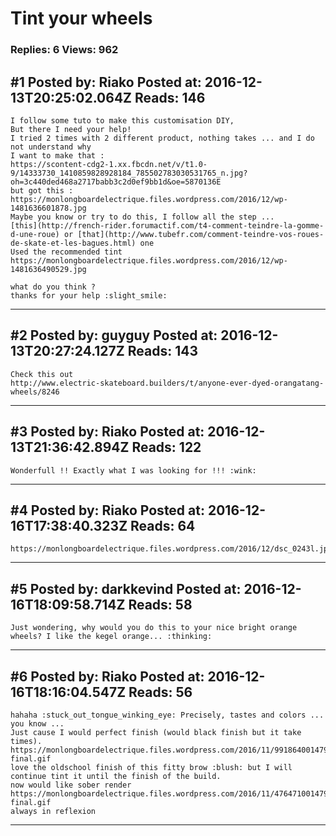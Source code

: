 # Tint your wheels

### Replies: 6 Views: 962

## \#1 Posted by: Riako Posted at: 2016-12-13T20:25:02.064Z Reads: 146

```
I follow some tuto to make this customisation DIY, 
But there I need your help!
I tried 2 times with 2 different product, nothing takes ... and I do not understand why
I want to make that : 
https://scontent-cdg2-1.xx.fbcdn.net/v/t1.0-9/14333730_1410859828928184_785502783030531765_n.jpg?oh=3c440ded468a2717babb3c2d0ef9bb1d&oe=5870136E
but got this : 
https://monlongboardelectrique.files.wordpress.com/2016/12/wp-1481636601878.jpg
Maybe you know or try to do this, I follow all the step ...
[this](http://french-rider.forumactif.com/t4-comment-teindre-la-gomme-d-une-roue) or [that](http://www.tubefr.com/comment-teindre-vos-roues-de-skate-et-les-bagues.html) one 
Used the recommended tint 
https://monlongboardelectrique.files.wordpress.com/2016/12/wp-1481636490529.jpg

what do you think ?
thanks for your help :slight_smile:
```

---
## \#2 Posted by: guyguy Posted at: 2016-12-13T20:27:24.127Z Reads: 143

```
Check this out
http://www.electric-skateboard.builders/t/anyone-ever-dyed-orangatang-wheels/8246
```

---
## \#3 Posted by: Riako Posted at: 2016-12-13T21:36:42.894Z Reads: 122

```
Wonderfull !! Exactly what I was looking for !!! :wink:
```

---
## \#4 Posted by: Riako Posted at: 2016-12-16T17:38:40.323Z Reads: 64

```
https://monlongboardelectrique.files.wordpress.com/2016/12/dsc_0243l.jpg
```

---
## \#5 Posted by: darkkevind Posted at: 2016-12-16T18:09:58.714Z Reads: 58

```
Just wondering, why would you do this to your nice bright orange wheels? I like the kegel orange... :thinking:
```

---
## \#6 Posted by: Riako Posted at: 2016-12-16T18:16:04.547Z Reads: 56

```
hahaha :stuck_out_tongue_winking_eye: Precisely, tastes and colors ... you know ...
Just cause I would perfect finish (would black finish but it take times).
https://monlongboardelectrique.files.wordpress.com/2016/11/991864001479661370-final.gif
love the oldschool finish of this fitty brow :blush: but I will continue tint it until the finish of the build.
now would like sober render
https://monlongboardelectrique.files.wordpress.com/2016/11/476471001479664409-final.gif
always in reflexion
```

---
